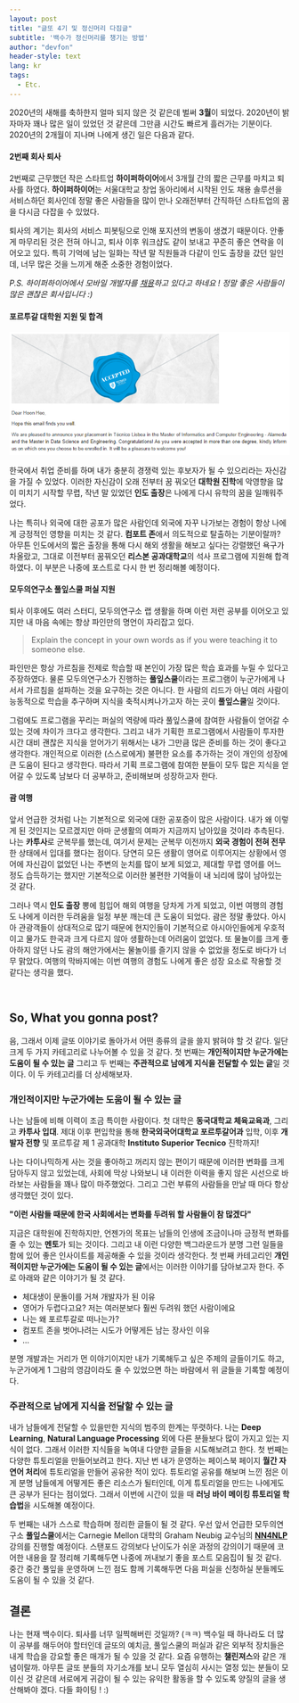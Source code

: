 ```yaml
---
layout: post
title: "글또 4기 및 정신머리 다짐글"
subtitle: '백수가 정신머리를 챙기는 방법'
author: "devfon"
header-style: text
lang: kr
tags:
  - Etc.
---
```


2020년의 새해를 축하한지 얼마 되지 않은 것 같은데 벌써 **3월**이 되었다. 2020년이 밝자마자 꽤나 많은 일이 있었던 것 같은데 그만큼 시간도 빠르게 흘러가는 기분이다. 2020년의 2개월이 지나며 나에게 생긴 일은 다음과 같다.

#### 2번째 회사 퇴사

2번째로 근무했던 작은 스타트업 **하이퍼하이어**에서 3개월 간의 짧은 근무를 마치고 퇴사를 하였다. **하이퍼하이어**는 서울대학교 창업 동아리에서 시작된 인도 채용 솔루션을 서비스하던 회사인데 정말 좋은 사람들을 많이 만나 오래전부터 간직하던 스타트업의 꿈을 다시금 다잡을 수 있었다. 

퇴사의 계기는 회사의 서비스 피봇팅으로 인해 포지션의 변동이 생겼기 때문이다. 안좋게 마무리된 것은 전혀 아니고, 퇴사 이후 워크샵도 같이 보내고 꾸준히 좋은 연락을 이어오고 있다. 특히 기억에 남는 일화는 작년 말 직원들과 다같이 인도 출장을 갔던 일인데, 너무 많은 것을 느끼게 해준 소중한 경험이었다.

_P.S. 하이퍼하이어에서 모바일 개발자를 [채용](https://www.rocketpunch.com/companies/hyperhire/jobs)하고 있다고 하네요 ! 정말 좋은 사람들이 많은 괜찮은 회사입니다 :)_

#### 포르투갈 대학원 지원 및 합격

![](/img/in-post/accept.png)

한국에서 취업 준비를 하며 내가 충분히 경쟁력 있는 후보자가 될 수 있으리라는 자신감을 가질 수 있었다. 이러한 자신감이 오래 전부터 꿈 꿔오던 **대학원 진학**에 악영향을 많이 미치기 시작할 무렵, 작년 말 있었던 **인도 출장**은 나에게 다시 유학의 꿈을 일깨워주었다. 

나는 특히나 외국에 대한 공포가 많은 사람인데 외국에 자꾸 나가보는 경험이 항상 나에게 긍정적인 영향을 미치는 것 같다. **컴포트 존**에서 의도적으로 탈출하는 기분이랄까? 아무튼 인도에서의 짧은 출장을 통해 다시 해외 생활을 해보고 싶다는 강렬했던 욕구가 차올랐고, 그대로 이전부터 꿈꿔오던 **리스본 공과대학교**의 석사 프로그램에 지원해 합격하였다. 이 부분은 나중에 포스트로 다시 한 번 정리해볼 예정이다.

#### 모두의연구소 풀잎스쿨 퍼실 지원

퇴사 이후에도 여러 스터디, 모두의연구소 랩 생활을 하며 이런 저런 공부를 이어오고 있지만 내 마음 속에는 항상 파인만의 명언이 자리잡고 있다. 

> Explain the concept in your own words as if you were teaching it to someone else.

파인만은 항상 가르침을 전제로 학습할 때 본인이 가장 많은 학습 효과를 누릴 수 있다고 주장하였다. 물론 모두의연구소가 진행하는 **풀잎스쿨**이라는 프로그램이 누군가에게 나서서 가르침을 설파하는 것을 요구하는 것은 아니다. 한 사람의 리드가 아닌 여러 사람이 능동적으로 학습을 추구하며 지식을 축적시켜나가고자 하는 곳이 **풀잎스쿨**일 것이다. 

그럼에도 프로그램을 꾸리는 퍼실의 역량에 따라 풀잎스쿨에 참여한 사람들이 얻어갈 수 있는 것에 차이가 크다고 생각한다. 그리고 내가 기획한 프로그램에서 사람들이 투자한 시간 대비 괜찮은 지식을 얻어가기 위해서는 내가 그만큼 많은 준비를 하는 것이 좋다고 생각한다. 개인적으로 이러한 (스스로에게) 불편한 요소를 추가하는 것이 개인의 성장에 큰 도움이 된다고 생각한다. 따라서 기획 프로그램에 참여한 분들이 모두 많은 지식을 얻어갈 수 있도록 남보다 더 공부하고, 준비해보며 성장하고자 한다.

#### 괌 여행

앞서 언급한 것처럼 나는 기본적으로 외국에 대한 공포증이 많은 사람이다. 내가 왜 이렇게 된 것인지는 모르겠지만 아마 군생활의 여파가 지금까지 남아있을 것이라 추측된다. 나는 **카투사**로 군복무를 했는데, 여기서 문제는 군복무 이전까지 **외국 경험이 전혀 전무**한 상태에서 입대를 했다는 점이다. 당연히 모든 생활이 영어로 이루어지는 상황에서 영어에 자신감이 없었던 나는 주변의 눈치를 많이 보게 되었고, 제대할 무렵 영어를 어느 정도 습득하기는 했지만 기본적으로 이러한 불편한 기억들이 내 뇌리에 많이 남아있는 것 같다. 

그러나 역시 **인도 출장** 뽕에 힘입어 해외 여행을 당차게 가게 되었고, 이번 여행의 경험도 나에게 이러한 두려움을 일정 부분 깨는데 큰 도움이 되었다. 괌은 정말 좋았다. 아시아 관광객들이 상대적으로 많기 때문에 현지인들이 기본적으로 아시아인들에게 우호적이고 물가도 한국과 크게 다르지 않아 생활하는데 어려움이 없었다. 또 물놀이를 크게 좋아하지 않던 나도 괌의 해안가에서는 물놀이를 즐기지 않을 수 없었을 정도로 바다가 너무 맑았다. 여행의 막바지에는 이번 여행의 경험도 나에게 좋은 성장 요소로 작용할 것 같다는 생각을 했다.

<br/>

## So, What you gonna post?

음, 그래서 이제 글또 이야기로 돌아가서 어떤 종류의 글을 쓸지 밝혀야 할 것 같다. 일단 크게 두 가지 카테고리로 나누어볼 수 있을 것 같다. 첫 번째는 **개인적이지만 누군가에는 도움이 될 수 있는 글** 그리고 두 번째는 **주관적으로 남에게 지식을 전달할 수 있는 글**일 것이다. 이 두 카테고리를 더 상세해보자.


### 개인적이지만 누군가에는 도움이 될 수 있는 글

나는 남들에 비해 이력이 조금 특이한 사람이다. 첫 대학은 **동국대학교 체육교육과**, 그리고 **카투사 입대**. 제대 이후 편입학을 통해 **한국외국어대학교 포르투갈어과** 입학, 이후 **개발자 전향** 및 포르투갈 제 1 공과대학 **Instituto Superior Tecnico** 진학까지!

나는 다이나믹하게 사는 것을 좋아하고 꺼리지 않는 편이기 때문에 이러한 변화를 크게 담아두지 않고 있었는데, 사회에 막상 나와보니 내 이러한 이력을 좋지 않은 시선으로 바라보는 사람들을 꽤나 많이 마주했었다. 그리고 그런 부류의 사람들을 만날 때 마다 항상 생각했던 것이 있다.

**"이런 사람들 때문에 한국 사회에서는 변화를 두려워 할 사람들이 참 많겠다"**

지금은 대학원에 진학하지만, 언젠가의 목표는 남들의 인생에 조금이나마 긍정적 변화를 줄 수 있는 **멘토**가 되는 것이다. 그리고 내 이런 다양한 백그라운드가 분명 그런 일들을 함에 있어 좋은 인사이트를 제공해줄 수 있을 것이라 생각한다. 첫 번째 카테고리인 **개인적이지만 누군가에는 도움이 될 수 있는 글**에서는 이러한 이야기를 담아보고자 한다. 주로 아래와 같은 이야기가 될 것 같다.

- 체대생이 문돌이를 거쳐 개발자가 된 이유
- 영어가 두렵다고요? 저는 여러분보다 훨씬 두려워 했던 사람이에요
- 나는 왜 포르투갈로 떠나는가?
- 컴포트 존을 벗어나려는 시도가 어떻게든 남는 장사인 이유
- ...

분명 개발과는 거리가 먼 이야기이지만 내가 기록해두고 싶은 주제의 글들이기도 하고, 누군가에게 1 그람의 영감이라도 줄 수 있었으면 하는 바람에서 위 글들을 기록할 예정이다.

### 주관적으로 남에게 지식을 전달할 수 있는 글

내가 남들에게 전달할 수 있을만한 지식의 범주의 한계는 뚜렷하다. 나는 **Deep Learning**, **Natural Language Processing** 외에 다른 분들보다 많이 가지고 있는 지식이 없다. 그래서 이러한 지식들을 녹여내 다양한 글들을 시도해보려고 한다. 첫 번째는 다양한 튜토리얼을 만들어보려고 한다. 지난 번 내가 운영하는 페이스북 페이지 **월간 자연어 처리**에 튜토리얼을 만들어 공유한 적이 있다. 튜토리얼 공유를 해보며 느낀 점은 이게 분명 남들에게 어떻게든 좋은 리소스가 될터인데, 이게 튜토리얼을 만드는 나에게도 큰 공부가 된다는 점이었다. 그래서 이번에 시간이 있을 때 **러닝 바이 메이킹 튜토리얼 학습법**을 시도해볼 예정이다.

두 번째는 내가 스스로 학습하며 정리한 글들이 될 것 같다. 우선 앞서 언급한 모두의연구소 **풀잎스쿨**에서는 Carnegie Mellon 대학의 Graham Neubig 교수님의 [**NN4NLP**](https://www.youtube.com/playlist?list=PL8PYTP1V4I8CJ7nMxMC8aXv8WqKYwj-aJ) 강의를 진행할 예정이다. 스탠포드 강의보다 난이도가 쉬운 과정의 강의이기 때문에 코어한 내용을 잘 정리해 기록해두면 나중에 꺼내보기 좋을 포스트 모음집이 될 것 같다. 중간 중간 풀잎을 운영하며 느낀 점도 함께 기록해두면 다음 퍼실을 신청하실 분들께도 도움이 될 수 있을 것 같다.


## 결론

나는 현재 백수이다. 퇴사를 너무 일찍해버린 것일까? (ㅋㅋ) 백수일 때 하나라도 더 많이 공부를 해두어야 할터인데 글또의 예치금, 풀잎스쿨의 퍼실과 같은 외부적 장치들은 내게 학습을 강요할 좋은 매개가 될 수 있을 것 같다. 요즘 유행하는 **챌린져스**와 같은 개념이랄까. 아무튼 글또 분들의 자기소개를 보니 모두 열심히 사시는 열정 있는 분들이 모이신 것 같은데 서로에게 귀감이 될 수 있는 유익한 활동을 할 수 있도록 양질의 글을 생산해봐야 겠다. 다들 화이팅 ! :)